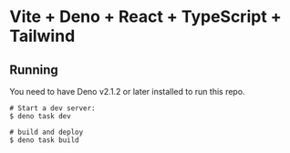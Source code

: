 # Vite + Deno + React + TypeScript + Tailwind

## Running

You need to have Deno v2.1.2 or later installed to run this repo.

```
# Start a dev server:
$ deno task dev

# build and deploy
$ deno task build
```
